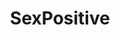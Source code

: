 ---
title: SexPositive
crosslinks:
- autotldr
- orgasmcontrol
- VirginityExchange
- swingers
- ShitRedditSays
- TrueReddit
- MGTOW
- cockrings
- xkcd
- BoyScouts
---
